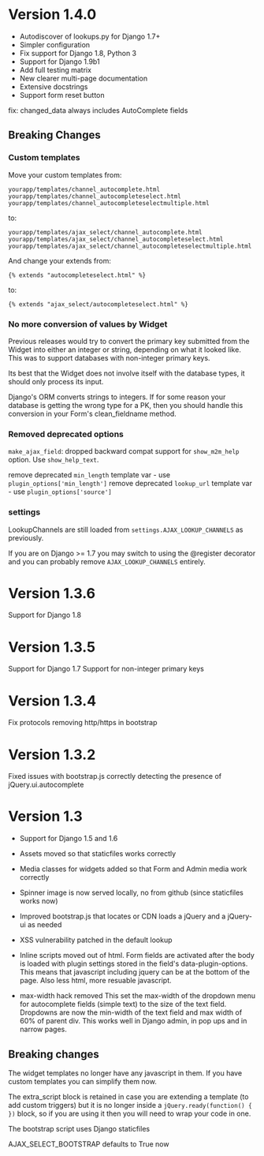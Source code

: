 
Version 1.4.0
=============

- Autodiscover of lookups.py for Django 1.7+
- Simpler configuration
- Fix support for Django 1.8, Python 3
- Support for Django 1.9b1
- Add full testing matrix
- New clearer multi-page documentation
- Extensive docstrings
- Support form reset button

fix: changed_data always includes AutoComplete fields

Breaking Changes
----------------

### Custom templates

Move your custom templates from:

    yourapp/templates/channel_autocomplete.html
    yourapp/templates/channel_autocompleteselect.html
    yourapp/templates/channel_autocompleteselectmultiple.html

to:

    yourapp/templates/ajax_select/channel_autocomplete.html
    yourapp/templates/ajax_select/channel_autocompleteselect.html
    yourapp/templates/ajax_select/channel_autocompleteselectmultiple.html

And change your extends from:

    {% extends "autocompleteselect.html" %}

to:

    {% extends "ajax_select/autocompleteselect.html" %}

### No more conversion of values by Widget

Previous releases would try to convert the primary key submitted from the Widget into either an integer or string,
depending on what it looked like. This was to support databases with non-integer primary keys.

Its best that the Widget does not involve itself with the database types, it should only process its input.

Django's ORM converts strings to integers. If for some reason your database is getting the wrong type for a PK,
then you should handle this conversion in your Form's clean_fieldname method.

### Removed deprecated options

`make_ajax_field`: dropped backward compat support for `show_m2m_help` option.
Use `show_help_text`.

remove deprecated `min_length` template var - use `plugin_options['min_length']`
remove deprecated `lookup_url` template var - use `plugin_options['source']`


### settings

LookupChannels are still loaded from `settings.AJAX_LOOKUP_CHANNELS` as previously.

If you are on Django >= 1.7 you may switch to using the @register decorator and you can probably remove `AJAX_LOOKUP_CHANNELS` entirely.


Version 1.3.6
=============

Support for Django 1.8

Version 1.3.5
=============

Support for Django 1.7
Support for non-integer primary keys

Version 1.3.4
=============

Fix protocols removing http/https in bootstrap

Version 1.3.2
=============

Fixed issues with bootstrap.js correctly detecting the presence of jQuery.ui.autocomplete


Version 1.3
===========

+ Support for Django 1.5 and 1.6
+ Assets moved so that staticfiles works correctly
+ Media classes for widgets added so that Form and Admin media work correctly
+ Spinner image is now served locally, no from github (since staticfiles works now)
+ Improved bootstrap.js that locates or CDN loads a jQuery and a jQuery-ui as needed
+ XSS vulnerability patched in the default lookup

+ Inline scripts moved out of html.
	Form fields are activated after the body is loaded with plugin settings stored in the field's data-plugin-options.
	This means that javascript including jquery can be at the bottom of the page.
	Also less html, more resuable javascript.

+ max-width hack removed
	This set the max-width of the dropdown menu for autocomplete fields (simple text) to the size of the text field.
	Dropdowns are now the min-width of the text field and max width of 60% of parent div.
	This works well in Django admin, in pop ups and in narrow pages.


Breaking changes
----------------

The widget templates no longer have any javascript in them.  If you have custom templates you can simplify them now.

The extra_script block is retained in case you are extending a template (to add custom triggers) but it is no longer inside a `jQuery.ready(function() {  })` block, so if you are using it then you will need to wrap your code in one.

The bootstrap script uses Django staticfiles

AJAX_SELECT_BOOTSTRAP defaults to True now
